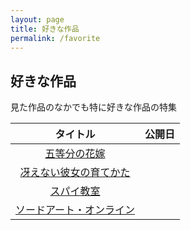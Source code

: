```yaml
---
layout: page
title: 好きな作品
permalink: /favorite
---
```


## 好きな作品

見た作品のなかでも特に好きな作品の特集

|タイトル|公開日|
|:-:|:-:|
|[五等分の花嫁](./gotobun)||
|[冴えない彼女の育てかた](./favorite/saekano)||
|[スパイ教室](./spyroom)||
|[ソードアート・オンライン](./sao/sao.html)||

